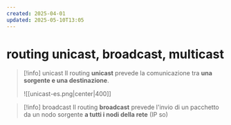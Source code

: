 ```yaml
---
created: 2025-04-01
updated: 2025-05-10T13:05
---
```

# routing unicast, broadcast, multicast

> [!info] unicast
> Il routing **unicast** prevede la comunicazione tra **una sorgente e una destinazione**.
> 
> ![[unicast-es.png|center|400]]
> 

>[!info] broadcast
>Il routing **broadcast** prevede l'invio di un pacchetto da un nodo sorgente **a tutti i nodi della rete** (IP so)
